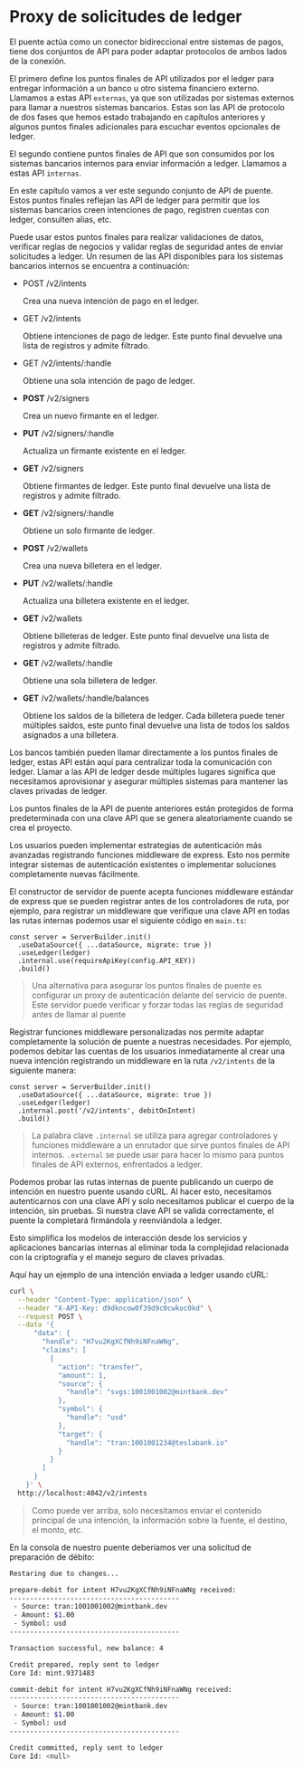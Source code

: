 # Proxy de solicitudes de ledger

El puente actúa como un conector bidireccional entre sistemas de pagos, tiene dos conjuntos de API para poder adaptar protocolos de ambos lados de la conexión.

El primero define los puntos finales de API utilizados por el ledger para entregar información a un banco u otro sistema financiero externo. Llamamos a estas API `externas`, ya que son utilizadas por sistemas externos para llamar a nuestros sistemas bancarios. Estas son las API de protocolo de dos fases que hemos estado trabajando en capítulos anteriores y algunos puntos finales adicionales para escuchar eventos opcionales de ledger.

El segundo contiene puntos finales de API que son consumidos por los sistemas bancarios internos para enviar información a ledger. Llamamos a estas API `internas`.

En este capítulo vamos a ver este segundo conjunto de API de puente. Estos puntos finales reflejan las API de ledger para permitir que los sistemas bancarios creen intenciones de pago, registren cuentas con ledger, consulten alias, etc.

Puede usar estos puntos finales para realizar validaciones de datos, verificar reglas de negocios y validar reglas de seguridad antes de enviar solicitudes a ledger. Un resumen de las API disponibles para los sistemas bancarios internos se encuentra a continuación:

*   POST /v2/intents

    Crea una nueva intención de pago en el ledger.
*   GET /v2/intents

    Obtiene intenciones de pago de ledger. Este punto final devuelve una lista de registros y admite filtrado.
*   GET /v2/intents/:handle

    Obtiene una sola intención de pago de ledger.
*   **POST** /v2/signers

    Crea un nuevo firmante en el ledger.
*   **PUT** /v2/signers/:handle

    Actualiza un firmante existente en el ledger.
*   **GET** /v2/signers

    Obtiene firmantes de ledger. Este punto final devuelve una lista de registros y admite filtrado.
*   **GET** /v2/signers/:handle

    Obtiene un solo firmante de ledger.
*   **POST** /v2/wallets

    Crea una nueva billetera en el ledger.
*   **PUT** /v2/wallets/:handle

    Actualiza una billetera existente en el ledger.
*   **GET** /v2/wallets

    Obtiene billeteras de ledger. Este punto final devuelve una lista de registros y admite filtrado.
*   **GET** /v2/wallets/:handle

    Obtiene una sola billetera de ledger.
*   **GET** /v2/wallets/:handle/balances

    Obtiene los saldos de la billetera de ledger. Cada billetera puede tener múltiples saldos, este punto final devuelve una lista de todos los saldos asignados a una billetera.

Los bancos también pueden llamar directamente a los puntos finales de ledger, estas API están aquí para centralizar toda la comunicación con ledger. Llamar a las API de ledger desde múltiples lugares significa que necesitamos aprovisionar y asegurar múltiples sistemas para mantener las claves privadas de ledger.

Los puntos finales de la API de puente anteriores están protegidos de forma predeterminada con una clave API que se genera aleatoriamente cuando se crea el proyecto.

Los usuarios pueden implementar estrategias de autenticación más avanzadas registrando funciones middleware de express. Esto nos permite integrar sistemas de autenticación existentes o implementar soluciones completamente nuevas fácilmente.

El constructor de servidor de puente acepta funciones middleware estándar de express que se pueden registrar antes de los controladores de ruta, por ejemplo, para registrar un middleware que verifique una clave API en todas las rutas internas podemos usar el siguiente código en `main.ts`:

```tsx
const server = ServerBuilder.init()
  .useDataSource({ ...dataSource, migrate: true })
  .useLedger(ledger)
  .internal.use(requireApiKey(config.API_KEY))
  .build()
```

> Una alternativa para asegurar los puntos finales de puente es configurar un proxy de autenticación delante del servicio de puente. Este servidor puede verificar y forzar todas las reglas de seguridad antes de llamar al puente

Registrar funciones middleware personalizadas nos permite adaptar completamente la solución de puente a nuestras necesidades. Por ejemplo, podemos debitar las cuentas de los usuarios inmediatamente al crear una nueva intención registrando un middleware en la ruta `/v2/intents` de la siguiente manera:

```tsx
const server = ServerBuilder.init()
  .useDataSource({ ...dataSource, migrate: true })
  .useLedger(ledger)
  .internal.post('/v2/intents', debitOnIntent)
  .build()
```

> La palabra clave `.internal` se utiliza para agregar controladores y funciones middleware a un enrutador que sirve puntos finales de API internos. `.external` se puede usar para hacer lo mismo para puntos finales de API externos, enfrentados a ledger.

Podemos probar las rutas internas de puente publicando un cuerpo de intención en nuestro puente usando cURL. Al hacer esto, necesitamos autenticarnos con una clave API y solo necesitamos publicar el cuerpo de la intención, sin pruebas. Si nuestra clave API se valida correctamente, el puente la completará firmándola y reenviándola a ledger.

Esto simplifica los modelos de interacción desde los servicios y aplicaciones bancarias internas al eliminar toda la complejidad relacionada con la criptografía y el manejo seguro de claves privadas.

Aquí hay un ejemplo de una intención enviada a ledger usando cURL:

```bash
curl \
  --header "Content-Type: application/json" \
  --header "X-API-Key: d9dkncow0f39d9c0cwkoc0kd" \
  --request POST \
  --data '{
	  "data": {
	    "handle": "H7vu2KgXCfNh9iNFnaWNg",
	    "claims": [
	      {
	        "action": "transfer",
	        "amount": 1,
	        "source": {
	          "handle": "svgs:1001001002@mintbank.dev"
	        },
	        "symbol": {
	          "handle": "usd"
	        },
	        "target": {
	          "handle": "tran:1001001234@teslabank.io"
	        }
	      }
	    ]
	  }
	}' \
  http://localhost:4042/v2/intents
```

> Como puede ver arriba, solo necesitamos enviar el contenido principal de una intención, la información sobre la fuente, el destino, el monto, etc.

En la consola de nuestro puente deberíamos ver una solicitud de preparación de débito:

```bash
Restaring due to changes...

prepare-debit for intent H7vu2KgXCfNh9iNFnaWNg received:
------------------------------------------
 - Source: tran:1001001002@mintbank.dev
 - Amount: $1.00
 - Symbol: usd
------------------------------------------

Transaction successful, new balance: 4

Credit prepared, reply sent to ledger
Core Id: mint.9371483

commit-debit for intent H7vu2KgXCfNh9iNFnaWNg received:
------------------------------------------
 - Source: tran:1001001002@mintbank.dev
 - Amount: $1.00
 - Symbol: usd
------------------------------------------

Credit committed, reply sent to ledger
Core Id: <null>
```

